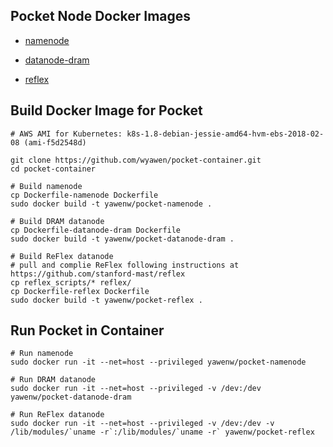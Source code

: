 ## Pocket Node Docker Images 
* [namenode](https://hub.docker.com/r/yawenw/pocket-namenode/)

* [datanode-dram](https://hub.docker.com/r/yawenw/pocket-datanode-dram/)

* [reflex](https://hub.docker.com/r/yawenw/pocket-reflex/)


## Build Docker Image for Pocket 
``` 
# AWS AMI for Kubernetes: k8s-1.8-debian-jessie-amd64-hvm-ebs-2018-02-08 (ami-f5d2548d)

git clone https://github.com/wyawen/pocket-container.git
cd pocket-container

# Build namenode
cp Dockerfile-namenode Dockerfile
sudo docker build -t yawenw/pocket-namenode .

# Build DRAM datanode
cp Dockerfile-datanode-dram Dockerfile
sudo docker build -t yawenw/pocket-datanode-dram .

# Build ReFlex datanode 
# pull and complie ReFlex following instructions at https://github.com/stanford-mast/reflex
cp reflex_scripts/* reflex/
cp Dockerfile-reflex Dockerfile
sudo docker build -t yawenw/pocket-reflex .
```

## Run Pocket in Container
``` 
# Run namenode
sudo docker run -it --net=host --privileged yawenw/pocket-namenode

# Run DRAM datanode
sudo docker run -it --net=host --privileged -v /dev:/dev yawenw/pocket-datanode-dram

# Run ReFlex datanode 
sudo docker run -it --net=host --privileged -v /dev:/dev -v /lib/modules/`uname -r`:/lib/modules/`uname -r` yawenw/pocket-reflex
```

